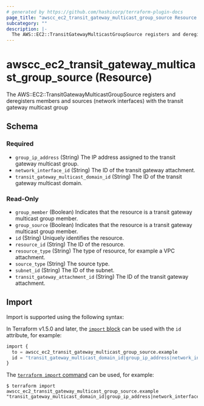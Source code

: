 ```yaml
---
# generated by https://github.com/hashicorp/terraform-plugin-docs
page_title: "awscc_ec2_transit_gateway_multicast_group_source Resource - terraform-provider-awscc"
subcategory: ""
description: |-
  The AWS::EC2::TransitGatewayMulticastGroupSource registers and deregisters members and sources (network interfaces) with the transit gateway multicast group
---
```


# awscc_ec2_transit_gateway_multicast_group_source (Resource)

The AWS::EC2::TransitGatewayMulticastGroupSource registers and deregisters members and sources (network interfaces) with the transit gateway multicast group



<!-- schema generated by tfplugindocs -->
## Schema

### Required

- `group_ip_address` (String) The IP address assigned to the transit gateway multicast group.
- `network_interface_id` (String) The ID of the transit gateway attachment.
- `transit_gateway_multicast_domain_id` (String) The ID of the transit gateway multicast domain.

### Read-Only

- `group_member` (Boolean) Indicates that the resource is a transit gateway multicast group member.
- `group_source` (Boolean) Indicates that the resource is a transit gateway multicast group member.
- `id` (String) Uniquely identifies the resource.
- `resource_id` (String) The ID of the resource.
- `resource_type` (String) The type of resource, for example a VPC attachment.
- `source_type` (String) The source type.
- `subnet_id` (String) The ID of the subnet.
- `transit_gateway_attachment_id` (String) The ID of the transit gateway attachment.

## Import

Import is supported using the following syntax:

In Terraform v1.5.0 and later, the [`import` block](https://developer.hashicorp.com/terraform/language/import) can be used with the `id` attribute, for example:

```terraform
import {
  to = awscc_ec2_transit_gateway_multicast_group_source.example
  id = "transit_gateway_multicast_domain_id|group_ip_address|network_interface_id"
}
```

The [`terraform import` command](https://developer.hashicorp.com/terraform/cli/commands/import) can be used, for example:

```shell
$ terraform import awscc_ec2_transit_gateway_multicast_group_source.example "transit_gateway_multicast_domain_id|group_ip_address|network_interface_id"
```
